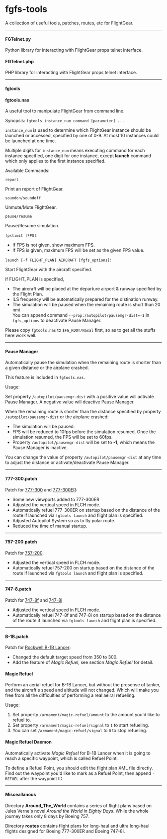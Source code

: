 fgfs-tools
==========

A collection of useful tools, patches, routes, etc for FlightGear.

---

#### FGTelnet.py

Python library for interacting with FlightGear props telnet interface.

#### FGTelnet.php

PHP library for interacting with FlightGear props telnet interface.

---

#### fgtools
#### fgtools.nas

A useful tool to manipulate FlightGear from command line.

Synopsis: `fgtools instance_num command [parameter] ...`

`instance_num` is used to determine which FlightGear instance should be launched or accessed, specified by one of 0-9. At most 10 instances could be launched at one time.

Multiple digits for `instance_num` means executing command for each instance specified, one digit for one instance, except **launch** command which only applies to the first instance specified.

Available Commands:

`report`

Print an report of FlightGear.

`soundon/soundoff`

Unmute/Mute FlightGear.

`pause/resume`

Pause/Resume simulation.

`fpslimit [FPS]`:

* If FPS is not given, show maximum FPS.
* If FPS is given, maximum FPS will be set as the given FPS value.

`launch [-f FLIGHT_PLAN] AIRCRAFT [fgfs_options]`:

Start FlightGear with the aircraft specified.

If FLIGHT_PLAN is specified,

* The aircraft will be placed at the departure airport & runway specified by the Flight Plan.
* ILS frequency will be automatically prepared for the distination runway.
* The simulation will be paused when the remaining route is short than 20 nmi  
  You can append command `--prop:/autopilot/pausemgr-dist=-1` in `fgfs_options` to deactivate Pause Manager.

Please copy `fgtools.nas` to `$FG_ROOT/Nasal` first, so as to get all the stuffs here work well.

---

#### Pause Manager

Automatically pause the simulation when the remaining route is shorter than a given distance or the airplane crashed.

This feature is included in `fgtools.nas`.

Usage:

Set property `/autopilot/pausemgr-dist` with a positive value will activate Pause Manager. A negative value will deactive Pause Manager.

When the remaining route is shorter than the distance specified by property `/autopilot/pausemgr-dist` or the airplane crashed:

* The simulation will be paused.
* FPS will be reduced to 10fps before the simulation resumed. Once the simulation resumed, the FPS will be set to 60fps.
* Property `/autopilot/pausemgr-dist` will be set to **-1**, which means the Pause Manager is inactive.

You can change the value of property `/autopilot/pausemgr-dist` at any time to adjust the distance or activate/deactivate Pause Manager.

---

#### 777-300.patch

Patch for [777-300](https://code.google.com/p/b773-flightgear/) and [777-300ER](https://code.google.com/p/b773-flightgear/):

* Some new viewports added to 777-300ER
* Adjusted the vertical speed in FLCH mode.
* Automatically refuel 777-300ER on startup based on the distance of the route if launched via `fgtools launch` and flight plan is specified.
* Adjusted Autopilot System so as to fly polar route.
* Reduced the time of manual startup.

---

#### 757-200.patch

Patch for [757-200](http://mirrors.ibiblio.org/pub/mirrors/flightgear/ftp/Aircraft-3.4/757-200_20150111.zip).

* Adjusted the vertical speed in FLCH mode.
* Automatically refuel 757-200 on startup based on the distance of the route if launched via `fgtools launch` and flight plan is specified.

---

#### 747-8.patch

Patch for [747-8f](http://mirrors.ibiblio.org/pub/mirrors/flightgear/ftp/Aircraft-3.4/747-8i_20150111.zip) and [747-8i](http://mirrors.ibiblio.org/pub/mirrors/flightgear/ftp/Aircraft-3.4/747-8i_20150111.zip)

* Adjusted the vertical speed in FLCH mode.
* Automatically refuel 747-8f and 747-8i on startup based on the distance of the route if launched via `fgtools launch` and flight plan is specified.

---

#### B-1B.patch

Patch for [Rockwell B-1B Lancer](ftp://ftp.de.flightgear.org/pub/fgfs/Aircraft-3.2/B-1B_20130823.zip):

* Changed the default target speed from 350 to 300.
* Add the feature of *Magic Refuel*, see section *Magic Refuel* for detail.

#### Magic Refuel

Perform an aerial refuel for B-1B Lancer, but without the presense of tanker, and the aircraft's speed and altitude will not changed. Which will make you free from all the difficulties of performing a real aeiral refueling.

Usage:

1. Set property `/armament/magic-refuel/amount` to the amount you'd like to refuel to.
2. Set property `/armament/magic-refuel/signal` to `1` to start refueling.
3. You can set `/armament/magic-refuel/signal` to `0` to stop refueling.

#### Magic Refuel Daemon

Automatically activate _Magic Refuel_ for B-1B Lancer when it is going to reach a specific waypoint, which is called Refuel Point.

To define a Refuel Point, you should edit the flight plan XML file directly. Find out the waypoint you'd like to mark as a Refuel Point, then append `-REFUEL` after the waypoint ID.

---

#### Misceallanous

Directory __Around_The_World__ contains a series of flight plans based on Jules Verne's novel _Around the World in Eighty Days_. While the whole journey takes only 8 days by Boeing 757.

Directory __routes__ contains flight plans for long-haul and ultra long-haul flights designed for Boeing 777-300ER and Boeing 747-8i.

